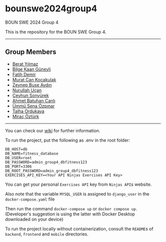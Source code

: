 # bounswe2024group4
BOUN SWE 2024 Group 4

This is the repository for the BOUN SWE Group 4.

---

## Group Members
* [Berat Yılmaz](https://github.com/bounswe/bounswe2024group4/wiki/Berat-Yılmaz)
* [Bilge Kaan Güneyli](https://github.com/bounswe/bounswe2024group4/wiki/Bilge-Kaan-Güneyli)
* [Fatih Demir](https://github.com/bounswe/bounswe2024group4/wiki/Fatih-Demir)
* [Murat Can Kocakulak](https://github.com/bounswe/bounswe2024group4/wiki/Murat-Can-Kocakulak)
* [Zeynep Buse Aydın](https://github.com/bounswe/bounswe2024group4/wiki/Zeynep-Buse-Ayd%C4%B1n)
* [Nurullah Uçan](https://github.com/bounswe/bounswe2024group4/wiki/Nurullah-Uçan)
* [Ceyhun Sonyürek](https://github.com/bounswe/bounswe2024group4/wiki/Ceyhun-Sonyürek)
* [Ahmet Batuhan Canlı](https://github.com/bounswe/bounswe2024group4/wiki/Ahmet-Batuhan-Canlı)
* [Ümmü Sena Özpınar](https://github.com/bounswe/bounswe2024group4/wiki/%C3%9Cmm%C3%BC-Sena-%C3%96zp%C4%B1nar)
* [Talha Ordukaya](https://github.com/bounswe/bounswe2024group4/wiki/Talha-Ordukaya)
* [Miraç Öztürk](https://github.com/bounswe/bounswe2024group4/wiki/Mira%C3%A7-%C3%96zt%C3%BCrk)
---

You can check our [wiki](https://github.com/bounswe/bounswe2024group4/wiki) for further information.


To run the project, put the following as .env in the root folder:

```
DB_HOST=db
DB_NAME=fitness_database
DB_USER=root
DB_PASSWORD=admin_group4_dbfitness123
DB_PORT=3306
DB_ROOT_PASSWORD=admin_group4_dbfitness123
EXERCISES_API_KEY=<Your API Ninjas Exercises API Key>
```

You can get your personal `Exercises API` key from `Ninjas API`s website.

Also note that the variable `MYSQL_USER` is assigned to `django_user` in the `docker-compose.yaml` file 

Then run the command `docker-compose up` or `docker compose up`. (Developer's suggestion is using the latter with Docker Desktop downloaded on your device)

To run the project locally without containerization, consult the `README`s of `backend`, `frontend` and `mobile` directories. 